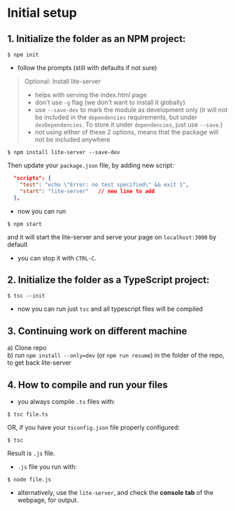 # Initial setup
## 1. Initialize the folder as an NPM project:
```console
$ npm init
```
- follow the prompts (still with defaults if not sure)

> Optional: Install lite-server
> - helps with serving the index.html page
> - don't use `-g` flag (we don't want to install it globally)
> - use `--save-dev` to mark the module as development only (it will not be included in the `dependencies` requirements, but under `devDependencies`. To store it under `dependencies`, just use `--save`.)
> - not using either of these 2 options, means that the package will not be included anywhere
```console
$ npm install lite-server --save-dev
```
Then update your `package.json` file, by adding new script:
```json
  "scripts": {
    "test": "echo \"Error: no test specified\" && exit 1",
    "start": "lite-server"   // new line to add
  },
```
- now you can run 
```console
$ npm start
```
and it will start the lite-server and serve your page on `localhost:3000` by default
- you can stop it with `CTRL-C`.

## 2. Initialize the folder as a TypeScript project:
```console
$ tsc --init
```
- now you can run just `tsc` and all typescript files will be compiled

## 3. Continuing work on different machine
a) Clone repo  
b) run `npm install --only=dev` (or `npm run resume`) in the folder of the repo, to get back lite-server

## 4. How to compile and run your files

- you always compile `.ts` files with:
```console
$ tsc file.ts 
```
OR, if you have your `tsconfig.json` file properly configured:
```console
$ tsc
```
Result is `.js` file.
- `.js` file you run with:
```console
$ node file.js
```
- alternatively, use the `lite-server`, and check the **console tab** of the webpage, for output.